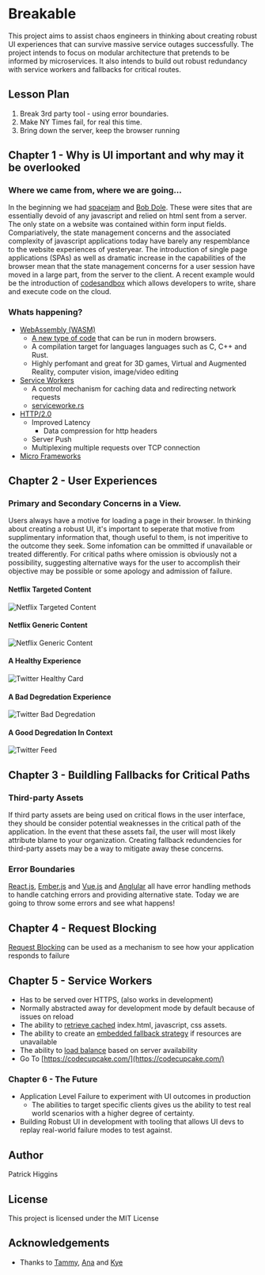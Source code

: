 # Breakable

This project aims to assist chaos engineers in thinking about creating robust UI experiences that can survive massive service outages successfully. The project intends to focus on modular architecture that pretends to be informed by microservices. It also intends to build out robust redundancy with service workers and fallbacks for critical routes.

## Lesson Plan

1.  Break 3rd party tool - using error boundaries.
2.  Make NY Times fail, for real this time.
3.  Bring down the server, keep the browser running

## Chapter 1 - Why is UI important and why may it be overlooked

### Where we came from, where we are going...

In the beginning we had [spacejam](https://www.warnerbros.com/archive/spacejam/movie/jam.htm) and [Bob Dole](http://www.dolekemp96.org/). These were sites that are essentially devoid of any javascript and relied on html sent from a server. The only state on a website was contained within form input fields. Compariatively, the state management concerns and the associated complexity of javascript applications today have barely any respemblance to the website experiences of yesteryear. The introduction of single page applications (SPAs) as well as dramatic increase in the capabilities of the browser mean that the state management concerns for a user session have moved in a large part, from the server to the client.
A recent example would be the introduction of [codesandbox](https://codesandbox.io/s/zk15o120xl) which allows developers to write, share and execute code on the cloud.

### Whats happening?

* [WebAssembly (WASM)](https://webassembly.org/)
  * [A new type of code](https://developer.mozilla.org/en-US/docs/WebAssembly/Concepts) that can be run in modern browsers.
  * A compilation target for languages languages such as C, C++ and Rust.
  * Highly perfomant and great for 3D games, Virtual and Augmented Reality, computer vision, image/video editing
* [Service Workers](https://developer.mozilla.org/en-US/docs/Web/API/Service_Worker_API/Using_Service_Workers)
  * A control mechanism for caching data and redirecting network requests
  * [serviceworke.rs](https://serviceworke.rs)
* [HTTP/2.0](https://en.wikipedia.org/wiki/HTTP/2)
  * Improved Latency
    * Data compression for http headers
  * Server Push
  * Multiplexing multiple requests over TCP connection
* [Micro Frameworks](https://speakerdeck.com/naltatis/micro-frontends-building-a-modern-webapp-with-multiple-teams)

## Chapter 2 - User Experiences

### Primary and Secondary Concerns in a View.

Users always have a motive for loading a page in their browser. In thinking about creating a robust UI, it's important to seperate that motive from supplimentary information that, though useful to them, is not imperitive to the outcome they seek. Some infomation can be ommitted if unavailable or treated differently. For critical paths where omission is obviously not a possibility, suggesting alternative ways for the user to accomplish their objective may be possible or some apology and admission of failure.

#### Netflix Targeted Content

![Netflix Targeted Content](https://raw.githubusercontent.com/higgyCodes/breakable/master/public/targeted_content.png 'Targeted Content from Netflix UI')

#### Netflix Generic Content

![Netflix Generic Content](https://raw.githubusercontent.com/higgyCodes/breakable/master/public/generic_content.png 'Generic Content from Netflix UI')

#### A Healthy Experience

![Twitter Healthy Card](https://raw.githubusercontent.com/higgyCodes/breakable/master/public/twitter_card.png 'A Healthy Experience')

#### A Bad Degredation Experience

![Twitter Bad Degredation](https://raw.githubusercontent.com/higgyCodes/breakable/master/public/bad_twitter_card.png 'A Bad Experience')

#### A Good Degredation In Context

![Twitter Feed](https://raw.githubusercontent.com/higgyCodes/breakable/master/public/twitter_feed.png 'A Good Degredation in Context')

## Chapter 3 - Buildling Fallbacks for Critical Paths

### Third-party Assets

If third party assets are being used on critical flows in the user interface, they should be consider potential weaknesses in the critical path of the application. In the event that these assets fail, the user will most likely attribute blame to your organization. Creating fallback redundencies for third-party assets may be a way to mitigate away these concerns.

### Error Boundaries

[React.js](https://reactjs.org/docs/error-boundaries.html), [Ember.js](https://guides.emberjs.com/release/routing/loading-and-error-substates/#toc_error-substates) and [Vue.js](https://vuejs.org/v2/api/#errorCaptured) and [Anglular](https://angular.io/api/core/ErrorHandler) all have error handling methods to handle catching errors and providing alternative state. Today we are going to throw some errors and see what happens!

## Chapter 4 - Request Blocking

[Request Blocking](https://twitter.com/tkh44/status/1034559758546530304) can be used as a mechanism to see how your application responds to failure

## Chapter 5 - Service Workers

* Has to be served over HTTPS, (also works in development)
* Normally abstracted away for development mode by default because of issues on reload
* The ability to [retrieve cached](https://developer.mozilla.org/en-US/docs/Web/API/Service_Worker_API/Using_Service_Workers#Registering_your_worker) index.html, javascript, css assets.
* The ability to create an [embedded fallback strategy](https://serviceworke.rs/strategy-embedded-fallback.html) if resources are unavailable
* The ability to [load balance](https://serviceworke.rs/load-balancer.html) based on server availability
* Go To [https://codecupcake.com/](https://codecupcake.com/)

### Chapter 6 - The Future

* Application Level Failure to experiment with UI outcomes in production
  * The abilities to target specific clients gives us the ability to test real world scenarios with a higher degree of certainty.
* Building Robust UI in development with tooling that allows UI devs to replay real-world failure modes to test against.

## Author

Patrick Higgins

## License

This project is licensed under the MIT License

## Acknowledgements

* Thanks to [Tammy](https://twitter.com/tammybutow), [Ana](https://twitter.com/Ana_M_Medina/) and [Kye](https://twitter.com/tkh44)
